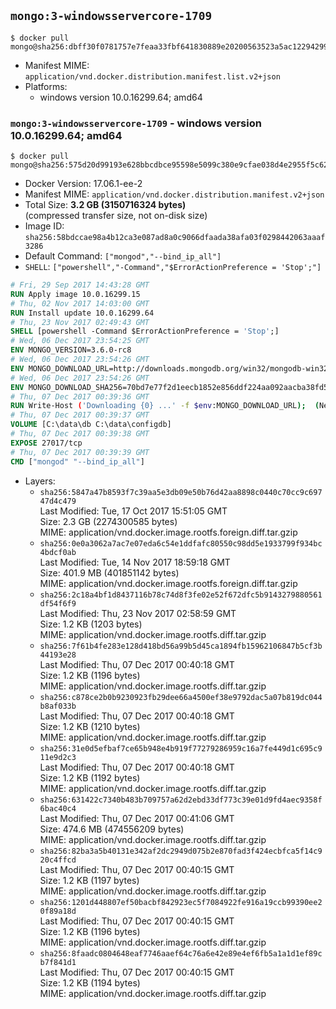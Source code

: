 ## `mongo:3-windowsservercore-1709`

```console
$ docker pull mongo@sha256:dbff30f0781757e7feaa33fbf641830889e20200563523a5ac1229429954458f
```

-	Manifest MIME: `application/vnd.docker.distribution.manifest.list.v2+json`
-	Platforms:
	-	windows version 10.0.16299.64; amd64

### `mongo:3-windowsservercore-1709` - windows version 10.0.16299.64; amd64

```console
$ docker pull mongo@sha256:575d20d99193e628bbcdbce95598e5099c380e9cfae038d4e2955f5c62a0af1b
```

-	Docker Version: 17.06.1-ee-2
-	Manifest MIME: `application/vnd.docker.distribution.manifest.v2+json`
-	Total Size: **3.2 GB (3150716324 bytes)**  
	(compressed transfer size, not on-disk size)
-	Image ID: `sha256:58bdccae98a4b12ca3e087ad8a0c9066dfaada38afa03f0298442063aaaf3286`
-	Default Command: `["mongod","--bind_ip_all"]`
-	`SHELL`: `["powershell","-Command","$ErrorActionPreference = 'Stop';"]`

```dockerfile
# Fri, 29 Sep 2017 14:43:28 GMT
RUN Apply image 10.0.16299.15
# Thu, 02 Nov 2017 14:03:00 GMT
RUN Install update 10.0.16299.64
# Thu, 23 Nov 2017 02:49:43 GMT
SHELL [powershell -Command $ErrorActionPreference = 'Stop';]
# Wed, 06 Dec 2017 23:54:25 GMT
ENV MONGO_VERSION=3.6.0-rc8
# Wed, 06 Dec 2017 23:54:26 GMT
ENV MONGO_DOWNLOAD_URL=http://downloads.mongodb.org/win32/mongodb-win32-x86_64-2008plus-ssl-3.6.0-rc8-signed.msi
# Wed, 06 Dec 2017 23:54:26 GMT
ENV MONGO_DOWNLOAD_SHA256=70bd7e77f2d1eecb1852e856ddf224aa092aacba38fd5a5d0114b0b94aaf6b57
# Thu, 07 Dec 2017 00:39:36 GMT
RUN Write-Host ('Downloading {0} ...' -f $env:MONGO_DOWNLOAD_URL); 	(New-Object System.Net.WebClient).DownloadFile($env:MONGO_DOWNLOAD_URL, 'mongo.msi'); 		Write-Host ('Verifying sha256 ({0}) ...' -f $env:MONGO_DOWNLOAD_SHA256); 	if ((Get-FileHash mongo.msi -Algorithm sha256).Hash -ne $env:MONGO_DOWNLOAD_SHA256) { 		Write-Host 'FAILED!'; 		exit 1; 	}; 		Write-Host 'Installing ...'; 	Start-Process msiexec -Wait 		-ArgumentList @( 			'/i', 			'mongo.msi', 			'/quiet', 			'/qn', 			'INSTALLLOCATION=C:\mongodb', 			'ADDLOCAL=all' 		); 	$env:PATH = 'C:\mongodb\bin;' + $env:PATH; 	[Environment]::SetEnvironmentVariable('PATH', $env:PATH, [EnvironmentVariableTarget]::Machine); 		Write-Host 'Verifying install ...'; 	Write-Host '  mongo --version'; mongo --version; 	Write-Host '  mongod --version'; mongod --version; 		Write-Host 'Removing ...'; 	Remove-Item C:\mongodb\bin\*.pdb -Force; 	Remove-Item C:\windows\installer\*.msi -Force; 	Remove-Item mongo.msi -Force; 		Write-Host 'Complete.';
# Thu, 07 Dec 2017 00:39:37 GMT
VOLUME [C:\data\db C:\data\configdb]
# Thu, 07 Dec 2017 00:39:38 GMT
EXPOSE 27017/tcp
# Thu, 07 Dec 2017 00:39:39 GMT
CMD ["mongod" "--bind_ip_all"]
```

-	Layers:
	-	`sha256:5847a47b8593f7c39aa5e3db09e50b76d42aa8898c0440c70cc9c69747d4c479`  
		Last Modified: Tue, 17 Oct 2017 15:51:05 GMT  
		Size: 2.3 GB (2274300585 bytes)  
		MIME: application/vnd.docker.image.rootfs.foreign.diff.tar.gzip
	-	`sha256:0e0a3062a7ac7e07eda6c54e1ddfafc80550c98dd5e1933799f934bc4bdcf0ab`  
		Last Modified: Tue, 14 Nov 2017 18:59:18 GMT  
		Size: 401.9 MB (401851142 bytes)  
		MIME: application/vnd.docker.image.rootfs.foreign.diff.tar.gzip
	-	`sha256:2c18a4bf1d8437116b78c74d8f3fe02e52f672dfc5b9143279880561df54f6f9`  
		Last Modified: Thu, 23 Nov 2017 02:58:59 GMT  
		Size: 1.2 KB (1203 bytes)  
		MIME: application/vnd.docker.image.rootfs.diff.tar.gzip
	-	`sha256:7f61b4fe283e128d418bd56a99b5d45ca1894fb15962106847b5cf3b44193e28`  
		Last Modified: Thu, 07 Dec 2017 00:40:18 GMT  
		Size: 1.2 KB (1196 bytes)  
		MIME: application/vnd.docker.image.rootfs.diff.tar.gzip
	-	`sha256:c878ce2b0b9230923fb29dee66a4500ef38e9792dac5a07b819dc044b8af033b`  
		Last Modified: Thu, 07 Dec 2017 00:40:18 GMT  
		Size: 1.2 KB (1210 bytes)  
		MIME: application/vnd.docker.image.rootfs.diff.tar.gzip
	-	`sha256:31e0d5efbaf7ce65b948e4b919f77279286959c16a7fe449d1c695c911e9d2c3`  
		Last Modified: Thu, 07 Dec 2017 00:40:18 GMT  
		Size: 1.2 KB (1192 bytes)  
		MIME: application/vnd.docker.image.rootfs.diff.tar.gzip
	-	`sha256:631422c7340b483b709757a62d2ebd33df773c39e01d9fd4aec9358f6bac40c4`  
		Last Modified: Thu, 07 Dec 2017 00:41:06 GMT  
		Size: 474.6 MB (474556209 bytes)  
		MIME: application/vnd.docker.image.rootfs.diff.tar.gzip
	-	`sha256:82ba3a5b40131e342af2dc2949d075b2e870fad3f424ecbfca5f14c920c4ffcd`  
		Last Modified: Thu, 07 Dec 2017 00:40:15 GMT  
		Size: 1.2 KB (1197 bytes)  
		MIME: application/vnd.docker.image.rootfs.diff.tar.gzip
	-	`sha256:1201d448807ef50bacbf842923ec5f7084922fe916a19ccb99390ee20f89a18d`  
		Last Modified: Thu, 07 Dec 2017 00:40:15 GMT  
		Size: 1.2 KB (1196 bytes)  
		MIME: application/vnd.docker.image.rootfs.diff.tar.gzip
	-	`sha256:8faadc0804648eaf7746aaef64c76a6e42e89e4ef6fb5a1a1d1ef89cb7f841d1`  
		Last Modified: Thu, 07 Dec 2017 00:40:15 GMT  
		Size: 1.2 KB (1194 bytes)  
		MIME: application/vnd.docker.image.rootfs.diff.tar.gzip
